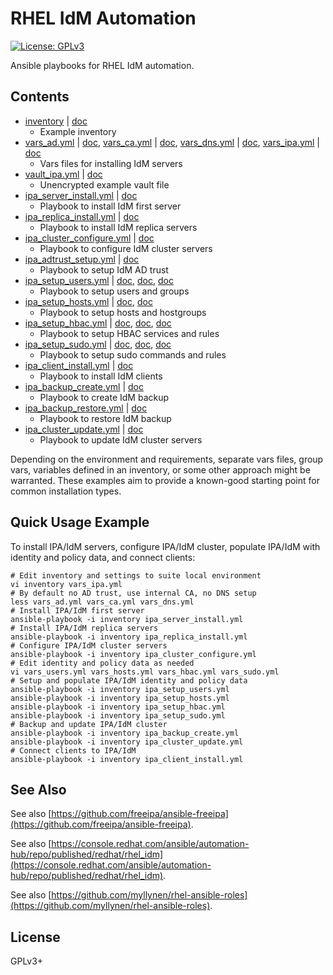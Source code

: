 # RHEL IdM Automation

[![License: GPLv3](https://img.shields.io/badge/license-GPLv3-brightgreen.svg)](https://www.gnu.org/licenses/gpl-3.0)

Ansible playbooks for RHEL IdM automation.

## Contents

* [inventory](inventory) | [doc](https://github.com/freeipa/ansible-freeipa#ansible-inventory-file)
  * Example inventory
* [vars_ad.yml](vars_ad.yml) | [doc](https://github.com/freeipa/ansible-freeipa/blob/master/README-trust.md),
  [vars_ca.yml](vars_ca.yml) | [doc](https://github.com/freeipa/ansible-freeipa/tree/master/roles/ipaserver#certificate-system-variables),
  [vars_dns.yml](vars_dns.yml) | [doc](https://github.com/freeipa/ansible-freeipa/tree/master/roles/ipaserver#dns-variables),
  [vars_ipa.yml](vars_ipa.yml) | [doc](https://github.com/freeipa/ansible-freeipa/tree/master/roles/ipaserver#base-variables)
  * Vars files for installing IdM servers
* [vault_ipa.yml](vault_ipa.yml) | [doc](https://github.com/freeipa/ansible-freeipa#ansible-inventory-file)
  * Unencrypted example vault file
* [ipa_server_install.yml](ipa_server_install.yml) | [doc](https://github.com/freeipa/ansible-freeipa/tree/master/roles/ipaserver)
  * Playbook to install IdM first server
* [ipa_replica_install.yml](ipa_replica_install.yml) | [doc](https://github.com/freeipa/ansible-freeipa/tree/master/roles/ipareplica)
  * Playbook to install IdM replica servers
* [ipa_cluster_configure.yml](ipa_cluster_configure.yml) | [doc](https://github.com/freeipa/ansible-freeipa)
  * Playbook to configure IdM cluster servers
* [ipa_adtrust_setup.yml](ipa_adtrust_setup.yml) | [doc](https://github.com/freeipa/ansible-freeipa/blob/master/README-trust.md)
  * Playbook to setup IdM AD trust
* [ipa_setup_users.yml](ipa_setup_users.yml) |
  [doc](https://github.com/freeipa/ansible-freeipa/blob/master/README-user.md),
  [doc](https://github.com/freeipa/ansible-freeipa/blob/master/README-group.md),
  [doc](https://github.com/freeipa/ansible-freeipa/blob/master/README-selfservice.md)
  * Playbook to setup users and groups
* [ipa_setup_hosts.yml](ipa_setup_hosts.yml) |
  [doc](https://github.com/freeipa/ansible-freeipa/blob/master/README-host.md),
  [doc](https://github.com/freeipa/ansible-freeipa/blob/master/README-hostgroup.md)
  * Playbook to setup hosts and hostgroups
* [ipa_setup_hbac.yml](ipa_setup_hbac.yml) |
  [doc](https://github.com/freeipa/ansible-freeipa/blob/master/README-hbacsvc.md),
  [doc](https://github.com/freeipa/ansible-freeipa/blob/master/README-hbacsvcgroup.md),
  [doc](https://github.com/freeipa/ansible-freeipa/blob/master/README-hbacrule.md)
  * Playbook to setup HBAC services and rules
* [ipa_setup_sudo.yml](ipa_setup_sudo.yml) |
  [doc](https://github.com/freeipa/ansible-freeipa/blob/master/README-sudocmd.md),
  [doc](https://github.com/freeipa/ansible-freeipa/blob/master/README-sudocmdgroup.md),
  [doc](https://github.com/freeipa/ansible-freeipa/blob/master/README-sudorule.md)
  * Playbook to setup sudo commands and rules
* [ipa_client_install.yml](ipa_client_install.yml) | [doc](https://github.com/freeipa/ansible-freeipa/tree/master/roles/ipaclient)
  * Playbook to install IdM clients
* [ipa_backup_create.yml](ipa_backup_create.yml) | [doc](https://github.com/freeipa/ansible-freeipa/tree/master/roles/ipabackup)
  * Playbook to create IdM backup
* [ipa_backup_restore.yml](ipa_backup_restore.yml) | [doc](https://github.com/freeipa/ansible-freeipa/tree/master/roles/ipabackup)
  * Playbook to restore IdM backup
* [ipa_cluster_update.yml](ipa_cluster_update.yml) | [doc](https://access.redhat.com/documentation/en-us/red_hat_enterprise_linux/9/html/installing_identity_management/update-downgrade-ipa_installing-identity-management#updating_idm_packages)
  * Playbook to update IdM cluster servers

Depending on the environment and requirements, separate vars files,
group vars, variables defined in an inventory, or some other approach
might be warranted. These examples aim to provide a known-good starting
point for common installation types.

## Quick Usage Example

To install IPA/IdM servers, configure IPA/IdM cluster, populate IPA/IdM
with identity and policy data, and connect clients:

```
# Edit inventory and settings to suite local environment
vi inventory vars_ipa.yml
# By default no AD trust, use internal CA, no DNS setup
less vars_ad.yml vars_ca.yml vars_dns.yml
# Install IPA/IdM first server
ansible-playbook -i inventory ipa_server_install.yml
# Install IPA/IdM replica servers
ansible-playbook -i inventory ipa_replica_install.yml
# Configure IPA/IdM cluster servers
ansible-playbook -i inventory ipa_cluster_configure.yml
# Edit identity and policy data as needed
vi vars_users.yml vars_hosts.yml vars_hbac.yml vars_sudo.yml
# Setup and populate IPA/IdM identity and policy data
ansible-playbook -i inventory ipa_setup_users.yml
ansible-playbook -i inventory ipa_setup_hosts.yml
ansible-playbook -i inventory ipa_setup_hbac.yml
ansible-playbook -i inventory ipa_setup_sudo.yml
# Backup and update IPA/IdM cluster
ansible-playbook -i inventory ipa_backup_create.yml
ansible-playbook -i inventory ipa_cluster_update.yml
# Connect clients to IPA/IdM
ansible-playbook -i inventory ipa_client_install.yml
```

## See Also

See also
[https://github.com/freeipa/ansible-freeipa](https://github.com/freeipa/ansible-freeipa).

See also
[https://console.redhat.com/ansible/automation-hub/repo/published/redhat/rhel_idm](https://console.redhat.com/ansible/automation-hub/repo/published/redhat/rhel_idm).

See also
[https://github.com/myllynen/rhel-ansible-roles](https://github.com/myllynen/rhel-ansible-roles).

## License

GPLv3+
